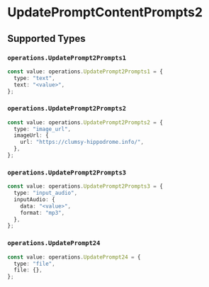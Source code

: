 # UpdatePromptContentPrompts2


## Supported Types

### `operations.UpdatePrompt2Prompts1`

```typescript
const value: operations.UpdatePrompt2Prompts1 = {
  type: "text",
  text: "<value>",
};
```

### `operations.UpdatePrompt2Prompts2`

```typescript
const value: operations.UpdatePrompt2Prompts2 = {
  type: "image_url",
  imageUrl: {
    url: "https://clumsy-hippodrome.info/",
  },
};
```

### `operations.UpdatePrompt2Prompts3`

```typescript
const value: operations.UpdatePrompt2Prompts3 = {
  type: "input_audio",
  inputAudio: {
    data: "<value>",
    format: "mp3",
  },
};
```

### `operations.UpdatePrompt24`

```typescript
const value: operations.UpdatePrompt24 = {
  type: "file",
  file: {},
};
```

